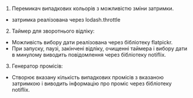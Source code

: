 1. Перемикач випадкових кольорів з можливістю зміни затримки.
  - затримка реалізована через lodash.throttle
2. Таймер для зворотнього відліку: 
  - Можливість вибору дати реалізована через бібліотеку flatpickr. 
  - При запуску, паузі, закінчені відліку, очищенні таймера і вибору дати в минулому виводить повідомлення через бібліотеку notiflix.
3. Генератор промісів:
  - Створює вказану кількість випадкових промісів з вказаною затримкою і виводить інформацію про проміс через бібліотеку notiflix.
